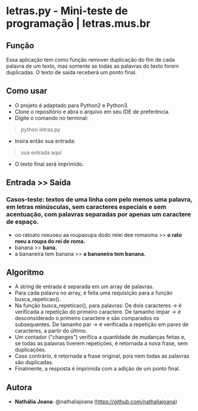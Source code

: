 # letras.py - Mini-teste de programação | letras.mus.br

## Função
Essa aplicação tem como função remover duplicação do fim de cada palavra de um texto, mas somente se todas as palavras do texto forem duplicadas. O texto de saída receberá um ponto final.

## Como usar
* O projeto é adaptado para Python2 e Python3.
* Clone o repositório e abra o arquivo em seu IDE de preferência.
* Digite o comando no terminal:
> python letras.py
* Insira então sua entrada:
> sua entrada aqui
* O texto final será imprimido.

## Entrada >> Saída
### Casos-teste: textos de uma linha com pelo menos uma palavra, em letras minúsculas, sem caracteres especiais e sem acentuação, com palavras separadas por apenas um caractere de espaço.
- oo ratoato roeuoeu aa roupaoupa dodo reiei dee romaoma >> **o rato roeu a roupa do rei de roma.**
- banana >> **bana.**
- a bananeira tem banana >> **a bananeira tem banana.**

## Algoritmo
- A string de entrada é separada em um array de palavras.
- Para cada palavra no array, é feita uma requisição para a função busca_repeticao().
- Na função busca_repeticao(), para palavras:
    De dois caracteres -> é verificada a repetição do primeiro caractere.
    De tamanho ímpar -> é desconsiderado o primeiro caractere e são comparados os subsequentes.
    De tamanho par -> é verificada a repetição em pares de caracteres, a partir do último.
- Um contador ("changes") verifica a quantidade de mudanças feitas e, se todas as palavras tiverem repetições, é retornada a nova frase, sem duplicações.
- Caso contrário, é retornada a frase original, pois nem todas as palavras são duplicadas.
- Finalmente, a resposta é imprimida com a adição de um ponto final.

## Autora
* **Nathália Joana**: @nathaliajoana (https://github.com/nathaliajoana)
